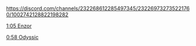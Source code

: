 https://discord.com/channels/232268612285497345/232269732735221760/1002742128822198282

[1:05 Enzor](https://streamable.com/5c2ahd)

[0:58 Odyssic](https://www.youtube.com/watch?v=E57dOb_okus)